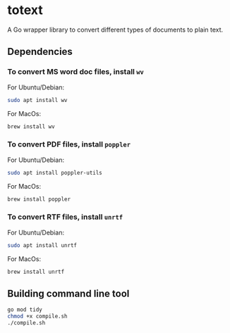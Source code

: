 # totext

A Go wrapper library to convert different types of documents to plain text.

## Dependencies

### To convert MS word doc files, install `wv`

For Ubuntu/Debian:

```bash
sudo apt install wv
```

For MacOs:

```bash
brew install wv
```

### To convert PDF files, install `poppler`

For Ubuntu/Debian:

```bash
sudo apt install poppler-utils
```

For MacOs:

```bash
brew install poppler
```

### To convert RTF files, install `unrtf`

For Ubuntu/Debian:

```bash
sudo apt install unrtf
```

For MacOs:

```bash
brew install unrtf
```

## Building command line tool

```bash
go mod tidy
chmod +x compile.sh
./compile.sh
```
